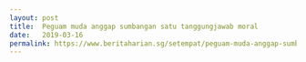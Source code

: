 ```yaml
---
layout: post
title:  Peguam muda anggap sumbangan satu tanggungjawab moral
date:   2019-03-16
permalink: https://www.beritaharian.sg/setempat/peguam-muda-anggap-sumbangan-satu-tanggungjawab-moral
---
```

